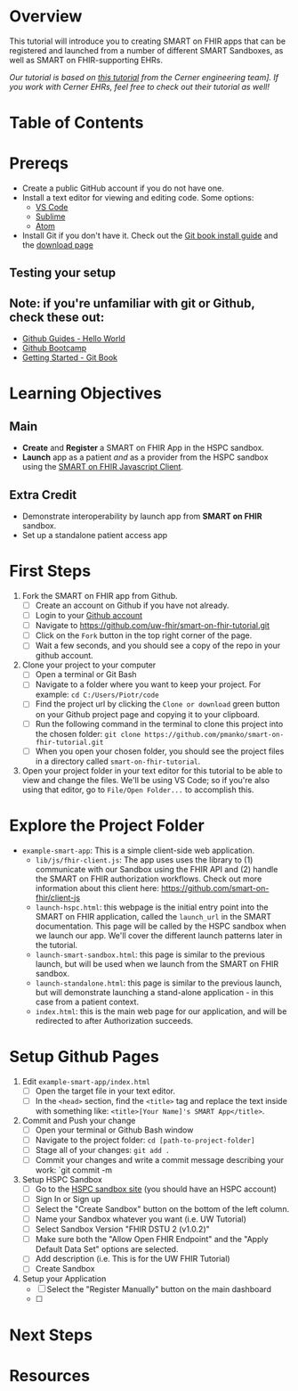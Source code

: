 # Overview
This tutorial will introduce you to creating SMART on FHIR apps that can be registered and launched from a number of different SMART Sandboxes, as well as SMART on FHIR-supporting EHRs.

*Our tutorial is based on [this tutorial](https://engineering.cerner.com/smart-on-fhir-tutorial/#introduction) from the Cerner engineering team].*
*If you work with Cerner EHRs, feel free to check out their tutorial as well!*

# Table of Contents

# Prereqs
- Create a public GitHub account if you do not have one. 
- Install a text editor for viewing and editing code. Some options:
    * [VS Code](https://code.visualstudio.com/)
    * [Sublime](https://www.sublimetext.com/)
    * [Atom](https://atom.io/)
- Install Git if you don't have it. Check out the [Git book install guide](https://git-scm.com/book/en/v2/Getting-Started-Installing-Git) and the [download page](https://git-scm.com/downloads)
  
## Testing your setup

## Note: if you're unfamiliar with git or Github, check these out:
- [Github Guides - Hello World](https://guides.github.com/activities/hello-world/)
- [Github Bootcamp](https://help.github.com/categories/bootcamp/)
- [Getting Started - Git Book](https://git-scm.com/book/en/v2/Getting-Started-About-Version-Control)

# Learning Objectives

## Main
- **Create** and **Register** a SMART on FHIR App in the HSPC sandbox. 
- **Launch** app as a patient *and* as a provider from the HSPC sandbox using the [SMART on FHIR Javascript Client](https://github.com/smart-on-fhir/client-js). 

## Extra Credit
- Demonstrate interoperability by launch app from **SMART on FHIR** sandbox. 
- Set up a standalone patient access app

# First Steps
1. Fork the SMART on FHIR app from Github.
    - [ ] Create an account on Github if you have not already.
    - [ ] Login to your [Github account](https://github.com/login)
    - [ ] Navigate to https://github.com/uw-fhir/smart-on-fhir-tutorial.git
    - [ ] Click on the `Fork` button in the top right corner of the page. 
    - [ ] Wait a few seconds, and you should see a copy of the repo in your github account. 

2. Clone your project to your computer 
    - [ ] Open a terminal or Git Bash
    - [ ] Navigate to a folder where you want to keep your project. For example:
            ```
            cd C:/Users/Piotr/code
            ```
    - [ ] Find the project url by clicking the `Clone or download` green button on your Github project page and copying it to your clipboard.
    - [ ] Run the following command in the terminal to clone this project into the chosen folder: `git clone https://github.com/pmanko/smart-on-fhir-tutorial.git`    
    - [ ] When you open your chosen folder, you should see the project files in a directory called `smart-on-fhir-tutorial`.
3. Open your project folder in your text editor for this tutorial to be able to view and change the files. We'll be using VS Code; so if you're also using that editor, go to `File/Open Folder...` to accomplish this. 

# Explore the Project Folder
- `example-smart-app`: This is a simple client-side web application.
    * `lib/js/fhir-client.js`: The app uses uses the library to (1) communicate with our Sandbox using the FHIR API and (2) handle the SMART on FHIR authorization workflows. Check out more information about this client here: https://github.com/smart-on-fhir/client-js
    * `launch-hspc.html`: this webpage is the initial entry point into the SMART on FHIR application, called the `launch_url` in the SMART documentation. This page will be called by the HSPC sandbox when we launch our app. We'll cover the different launch patterns later in the tutorial.
    * `launch-smart-sandbox.html`: this page is similar to the previous launch, but will be used when we launch from the SMART on FHIR sandbox.
    * `launch-standalone.html`: this page is similar to the previous launch, but will demonstrate launching a stand-alone application - in this case from a patient context. 
    * `index.html`: this is the main web page for our application, and will be redirected to after Authorization succeeds.  

# Setup Github Pages
1. Edit `example-smart-app/index.html`
   - [ ] Open the target file in your text editor. 
   - [ ] In the `<head>` section, find the `<title>` tag and replace the text inside with something like: `<title>[Your Name]'s SMART App</title>`.

2. Commit and Push your change
    - [ ] Open your terminal or Github Bash window
    - [ ] Navigate to the project folder: `cd [path-to-project-folder]`
    - [ ] Stage all of your changes: `git add .`
    - [ ] Commit your changes and write a commit message describing your work: `git commit -m 

3. Setup HSPC Sandbox
    - [ ] Go to the [HSPC sandbox site](https://sandbox.hspconsortium.org/) (you should have an HSPC account)
    - [ ] Sign In or Sign up
    - [ ] Select the "Create Sandbox" button on the bottom of the left column.
    - [ ] Name your Sandbox whatever you want (i.e. UW Tutorial)
    - [ ] Select Sandbox Version "FHIR DSTU 2 (v1.0.2)"
    - [ ] Make sure both the "Allow Open FHIR Endpoint" and the "Apply Default Data Set" options are selected.
    - [ ] Add description (i.e. This is for the UW FHIR Tutorial)
    - [ ] Create Sandbox

4. Setup your Application
    - [ ] Select the "Register Manually" button on the main dashboard
    - [ ] 

# Next Steps

# Resources
